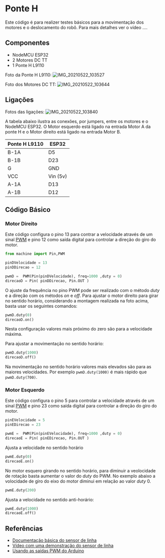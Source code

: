# Ponte H

Este código é para realizer testes básicos para a movimentação dos motores e o deslocamento do robô. Para mais detalhes ver o vídeo  ....

## Componentes 
* NodeMCU ESP32 
* 2 Motores DC TT 
* 1 Ponte H L9110 

Foto da Ponte H L9110:
![IMG_20210522_103527](https://user-images.githubusercontent.com/19957124/119228746-c844d580-baea-11eb-9ab5-8cec7d7fecf7.jpg)

Foto dos Motores DC TT: 
![IMG_20210522_103644](https://user-images.githubusercontent.com/19957124/119228753-d09d1080-baea-11eb-8d9c-b4694f747d84.jpg)

## Ligações 

Fotos das ligações: 
![IMG_20210522_103840](https://user-images.githubusercontent.com/19957124/119228758-d7c41e80-baea-11eb-9f44-955a3929f09f.jpg)

A tabela abaixo ilustra as conexões, por jumpers, entre os motores e o NodeMCU ESP32. 
O Motor esquerdo está ligado na entrada Motor A da ponte H e o Motor direito está ligado na entrada Motor B.  

| Ponte H L9110  | ESP32 |
| --------------- | --------------- | 
| B-1A | D5 |
| B-1B | D23 |
| G  | GND  | 
| VCC | Vin (5v) | 
| A-1A | D13 | 
| A-1B | D12 | 


## Código Básico 

### Motor Direito 

Este código configura o pino 13 para contrar a velocidade através de um sinal [PWM](https://www.embarcados.com.br/pwm-do-arduino/) e pino 12 como saída digital para controlar a direção do giro do motor. 

```python 
from machine import Pin,PWM

pinDVelocidade = 13
pinDDirecao = 12 

pwmD =  PWM(Pin(pinDVelocidade), freq=1000 ,duty = 0) 
direcaoD = Pin( pinDDirecao, Pin.OUT )
```

O ajuste da frequência no pino PWM pode ser realizado com o método _duty_ e a direção com os métodos _on_ e _off_. Para ajustar o motor direito para girar no sentido horário, considerando a montagem realizada na foto acima, basta usar os seguintes comandos: 
```python 
pwmD.duty(0)
direcaoD.on()
```
Nesta configuração valores mais próximo do zero são para a velocidade máxima. 

Para ajustar a movimentação no sentido horário: 
```python 
pwmD.duty(1000)
direcaoD.off()
```
Na movimentação no sentido horário valores mais elevados são para as maiores velocidades. Por exemplo `pwmD.duty(1000)`  é mais rápido que `pwmD.duty(700)`. 


### Motor Esquerdo 

Este código configura o pino 5 para controlar a velocidade através de um sinal [PWM](https://www.embarcados.com.br/pwm-do-arduino/) e pino 23 como saída digital para controlar a direção do giro do motor. 

```python 
pinEVelocidade = 5
pinEDirecao = 23 

pwmE =  PWM(Pin(pinEVelocidade), freq=1000 ,duty = 0) 
direcaoE = Pin( pinEDirecao, Pin.OUT )
```

Ajusta a velocidade no sentido horário 
```python 
pwmE.duty(0)
direcaoE.on()
```

No motor esquero girando no sentido horário, para diminuir a veolocidade de rotação basta aumentar o valor do _duty_  do PWM. No exemplo abaixo a volocidade de giro do eixo do motor diminui em relação ao valor _duty_ 0. 
```python 
pwmE.duty(200)
```

Ajusta a velocidade no sentido anti-horário:  
 ```python 
pwmE.duty(1000)
direcaoE.off()
```


## Referências 


* [Documentação básica do sensor de linha](https://github.com/Natalnet/lib_ura_esp/blob/master/ESP32/LineSensor/README.md)
* [Vídeo com uma demonstração do sensor de linha](https://youtu.be/9hUtZqEb3bc)
* [Usando as saídas PWM do Arduino](https://www.embarcados.com.br/pwm-do-arduino/)
